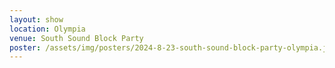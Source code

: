 ```yaml
---
layout: show
location: Olympia
venue: South Sound Block Party
poster: /assets/img/posters/2024-8-23-south-sound-block-party-olympia.jpg
---
```


